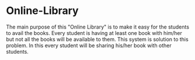 # Online-Library
The main purpose of this "Online Library" is to make it easy for the students to avail the books. Every student is having at least one book with him/her but not all the books will be available to them. This system is solution to this problem. In this every student will be sharing his/her book with other students.
